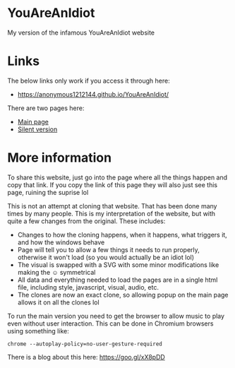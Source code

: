 # YouAreAnIdiot
My version of the infamous YouAreAnIdiot website

# Links
The below links only work if you access it through here:
- https://anonymous1212144.github.io/YouAreAnIdiot/

There are two pages here:
- [Main page](idiot.html)
- [Silent version](idiot_silent.html)

# More information
To share this website, just go into the page where all the things happen and copy that link. If you copy the link of this page they will also just see this page, ruining the suprise lol

This is not an attempt at cloning that website. That has been done many times by many people. This is my interpretation of the website, but with quite a few changes from the original. These includes:
- Changes to how the cloning happens, when it happens, what triggers it, and how the windows behave
- Page will tell you to allow a few things it needs to run properly, otherwise it won't load (so you would actually be an idiot lol)
- The visual is swapped with a SVG with some minor modifications like making the ☺ symmetrical
- All data and everything needed to load the pages are in a single html file, including style, javascript, visual, audio, etc.
- The clones are now an exact clone, so allowing popup on the main page allows it on all the clones lol

To run the main version you need to get the browser to allow music to play even without user interaction. This can be done in Chromium browsers using something like:

`chrome --autoplay-policy=no-user-gesture-required`

There is a blog about this here: https://goo.gl/xX8pDD
